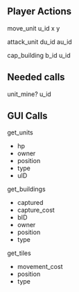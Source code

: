 ## Player Actions

move_unit u_id x y

attack_unit du_id au_id

cap_building b_id u_id

## Needed calls

unit_mine? u_id

## GUI Calls

get_units
- hp
- owner
- position
- type
- uID

get_buildings
- captured
- capture_cost
- bID
- owner
- position
- type

get_tiles
- movement_cost
- position
- type
